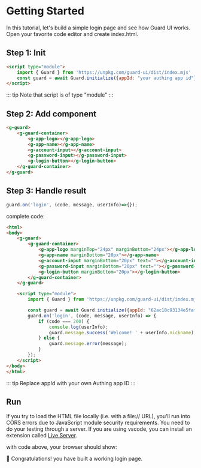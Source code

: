 # Getting Started

In this tutorial, let's build a simple login page and see how Guard UI works. Open your favorite code editor and create index.html.

## Step 1: Init

```html
<script type="module">
    import { Guard } from 'https://unpkg.com/guard-ui/dist/index.mjs'
    const guard = await Guard.initialize({appId: "your authing app id"});
</script>
```

::: tip
Note that script is of type "module"
:::

## Step 2: Add component

```html
<g-guard>
    <g-guard-container>
        <g-app-logo></g-app-logo>
        <g-app-name></g-app-name>
        <g-account-input></g-account-input>
        <g-password-input></g-password-input>
        <g-login-button></g-login-button>
    </g-guard-container>
</g-guard>
```

## Step 3: Handle result

```javascript
guard.on('login', (code, message, userInfo)=>{});
```

complete code:

```html
<html>
<body>
    <g-guard>
        <g-guard-container>
            <g-app-logo marginTop="24px" marginBottom="24px"></g-app-logo>
            <g-app-name marginBottom="20px"></g-app-name>
            <g-account-input marginBottom="20px" text=""></g-account-input>
            <g-password-input marginBottom="20px" text=""></g-password-input>
            <g-login-button marginBottom="20px"></g-login-button>
        </g-guard-container>
    </g-guard>

    <script type="module">
        import { Guard } from 'https://unpkg.com/guard-ui/dist/index.mjs'

        const guard = await Guard.initialize({appId: "62ac18c93134e5fafcd29435"});
        guard.on('login', (code, message, userInfo) => {
            if (code === 200) {
                console.log(userInfo);
                guard.message.success('Welcome! ' + userInfo.nickname);
            } else {
                guard.message.error(message);
            }
        });
    </script>
</body>
</html>
```

::: tip
Replace appId with your own Authing app ID
:::

## Run

If you try to load the HTML file locally (i.e. with a file:// URL), you'll run into CORS errors due to JavaScript module security requirements. You need to do your testing through a server. If you are using vscode, you can install an extension called [Live Server](https://marketplace.visualstudio.com/items?itemName=ritwickdey.LiveServer).

with code above, your browser should show:

<ZoomImg src="./images/login_page.png"/>

🎉 Congratulations! you have built a working login page.